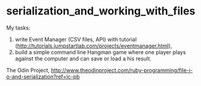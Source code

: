 # serialization_and_working_with_files
My tasks:
1. write Event Manager (CSV files, API) with tutorial (http://tutorials.jumpstartlab.com/projects/eventmanager.html),
2. build a simple command line Hangman game where one player plays against the computer and can save or load a his result.

The Odin Project, http://www.theodinproject.com/ruby-programming/file-i-o-and-serialization?ref=lc-pb
